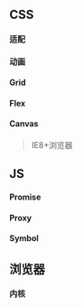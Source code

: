 ## CSS

#### 适配

#### 动画

#### Grid

#### Flex

#### Canvas

> IE8+浏览器

## JS

#### Promise

#### Proxy

#### Symbol

## 浏览器

#### 内核
